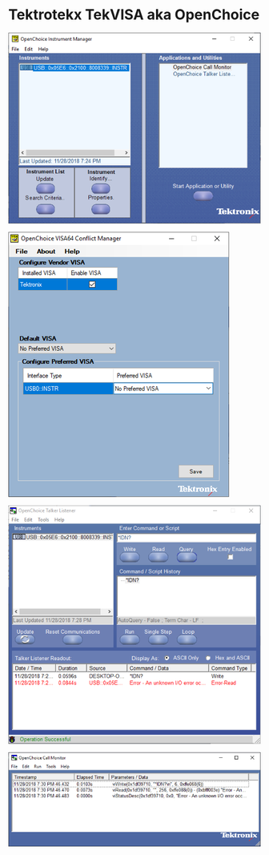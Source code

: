 # Tektrotekx TekVISA aka OpenChoice 

![TekVISA Instrument Manager screenshot](tek-instrument-manager.PNG)

![TekVISA Conflict Manager screenshot](tek-conflict-manager.PNG)

![TekVISA Talker Listener screenshot](tek-talker-listener.PNG)

![TekVISA Call Monitor screenshot](tek-call-monitor.PNG)